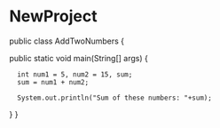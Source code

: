 # NewProject

public class AddTwoNumbers {

   public static void main(String[] args) {
        
      int num1 = 5, num2 = 15, sum;
      sum = num1 + num2;

      System.out.println("Sum of these numbers: "+sum);
   }
}

